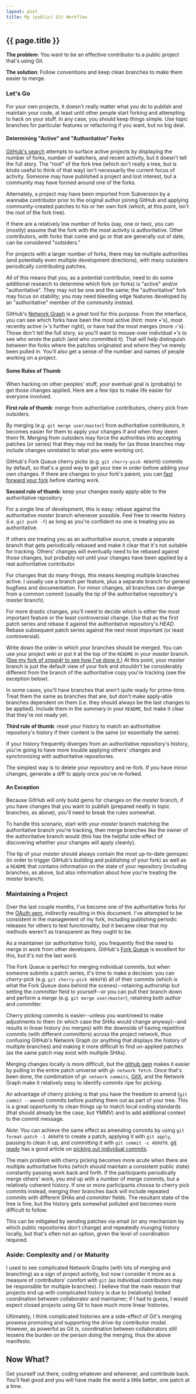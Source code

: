 ```yaml
---
layout: post
title: My (public) Git Workflow
---
```


## {{ page.title }}

**The problem**: You want to be an effective contributor to a public project
that's using Git.

**The solution**: Follow conventions and keep clean branches to make them
easier to merge.

### Let's Go

For your own projects, it doesn't really matter what you do to publish and
maintain your code, at least until other people start forking and attempting
to hack on your stuff. In any case, you should keep things simple. Use topic
branches for particular features or refactoring if you want, but no big deal.

#### Determining "Active" and "Authoritative" Forks

[GitHub's search](http://github.com/blog/309-new-and-improved-search) attempts
to surface active projects by displaying the number of forks, number of
watchers, and recent activity, but it doesn't tell the full story. The "root"
of the fork tree (which isn't really a tree, but is *kinda* useful to think of
that way) isn't necessarily the current focus of activity. Someone may have
published a project and lost interest, but a community may have formed around
one of the forks.

Alternately, a project may have been imported from Subversion by a wannabe
contributor prior to the original author joining GitHub and applying
community-created patches to his or her own fork (which, at this point, isn't
the root of the fork tree).

If there are a relatively low number of forks (say, one or two), you can
(mostly) assume that the fork with the most activity is authoritative. Other
contributors, with forks that come and go or that are generally out of date,
can be considered "outsiders."

For projects with a larger number of forks, there may be multiple authorities
(and potentially even multiple development directions), with many outsiders
periodically contributing patches.

All of this means that you, as a potential contributor, need to do some
additional research to determine which fork (or forks) is "active" and/or
"authoritative". They may not be one and the same; the "authoritative" fork
may focus on stability; you may need bleeding edge features developed by an
"authoritative" member of the community instead.

GitHub's [Network
Graph](http://github.com/blog/39-say-hello-to-the-network-graph-visualizer) is
a great tool for this purpose. From the interface, you can see which forks
have been the most active (hint: more &bull;'s), most recently active
(&bull;'s further right), or have had the most merges (more ⤴'s). Those don't
tell the full story, so you'll want to mouse-over individual &bull;'s to see
who wrote the patch (and who committed it). That will help distinguish between
the forks where the patches originated and where they've merely been pulled
in. You'll also get a sense of the number and names of people working on a
project.

#### Some Rules of Thumb

When hacking on other peoples' stuff, your eventual goal is (probably) to get
those changes applied. Here are a few tips to make life easier for everyone
involved.

**First rule of thumb**: merge from authoritative contributors, cherry pick
from outsiders.

By merging (e.g. `git merge user/master`) from authoritative contributors, it
becomes easier for them to apply your changes if and when they deem them fit.
Merging from outsiders may force the authorities into accepting patches (or
series) that they may not be ready for (as those branches may include changes
unrelated to what you were working on).

GitHub's Fork Queue cherry picks (e.g. `git cherry-pick 469df8`) commits by
default, so that's a good way to get your tree in order before adding your own
changes. If there are changes to your fork's parent, you can [fast forward
your fork](http://github.com/blog/266-fast-forward-your-fork) before starting
work.

**Second rule of thumb**: keep your changes easily apply-able to the
authoritative repository.

For a single line of development, this is easy: rebase against the
authoritative *master* branch whenever possible. Feel free to rewrite history
(i.e. `git push -f`) as long as you're confident no one is treating you as
authoritative.

If others *are* treating you as an authoritative source, create a separate
branch that gets periodically rebased and make it clear that it's not suitable
for tracking. Others' changes will eventually need to be rebased against those
changes, but probably not until your changes have been applied by a real
authoritative contributor.

For changes that do many things, this means keeping multiple branches active.
I usually use a branch per feature, plus a separate branch for general
bugfixes and documentation. For minor changes, all branches can diverge from a
common commit (usually the tip of the authoritative repository's *master*
branch).

For more drastic changes, you'll need to decide which is either the most
important feature or the least controversial change. Use that as the first
patch series and rebase it against the authoritative repository's *HEAD*.
Rebase subsequent patch series against the next most important (or least
controversial).

Write down the order in which your branches should be merged. You can use your
project wiki or put it at the top of the `README` in your *master* branch.
([See my fork of *xmpp4r* to see how I've done
it.](http://github.com/mojodna/xmpp4r/blob/06ec50260555ba242880dc2c69229ea5f8ff811e/README.rdoc))
At this point, your *master* branch is just the default view of your fork and
shouldn't be considerably different from the branch of the authoritative copy
you're tracking (see the exception below).

In some cases, you'll have branches that aren't quite ready for prime-time.
Treat them the same as branches that are, but don't make apply-able branches
dependent on them (i.e. they should always be the last changes to be applied).
Include them in the summary in your `README`, but make it clear that they're
not ready yet.

**Third rule of thumb**: reset your history to match an authoritative
repository's history if their content is the same (or essentially the same).

If your history frequently diverges from an authoritative repository's
history, you're going to have more trouble applying others' changes and
synchronizing with authoritative repositories.

The simplest way is to delete your repository and re-fork. If you have minor
changes, generate a diff to apply once you've re-forked.

#### An Exception

Because GitHub will only build gems for changes on the *master* branch, if you
have changes that you want to publish (prepared neatly in topic branches, as
above), you'll need to break the rules somewhat.

To handle this scenario, start with your *master* branch matching the
authoritative branch you're tracking, then merge branches like the owner of
the authoritative branch would (this has the helpful side-effect of
discovering whether your changes will apply cleanly).

The tip of your *master* should always contain the most up-to-date gemspec (in
order to trigger GitHub's building and publishing of your fork) as well as a
`README` that contains information on the state of your repository (including
branches, as above, but also information about how you're treating the
*master* branch).

### Maintaining a Project

Over the last couple months, I've become one of the authoritative forks for
the [OAuth gem](http://github.com/mojodna/oauth), indirectly resulting in this
document. I've attempted to be consistent in the management of my fork,
including publishing periodic releases for others to test functionality, but
it became clear that my methods weren't as transparent as they ought to be.

As a maintainer (or authoritative fork), you frequently find the need to merge
in work from other developers. GitHub's [Fork
Queue](http://github.com/blog/270-the-fork-queue) is excellent for this, but
it's not the last word.

The Fork Queue is perfect for merging individual commits, but when someone
submits a patch series, it's time to make a decision: you can *cherry-pick*
(e.g. `git cherry-pick 469df8`) all of their commits (which is what the Fork
Queue does behind the scenes)--retaining authorship but setting the
*committer* field to yourself--or you can pull their branch down and perform a
*merge* (e.g. `git merge user/master`), retaining both *author* and
*committer*.

Cherry picking commits is easier--unless you want/need to make adjustments to
them (in which case the SHAs would change anyway)--and results in linear
history (no merges) with the downside of having repetitive commits (with
different *committer*s) across the project network, thus confusing GitHub's
Network Graph (or anything that displays the history of multiple branches) and
making it more difficult to find un-applied patches (as the same patch may
exist with multiple SHAs).

Merging changes locally is more difficult, but the [github
gem](http://github.com/defunkt/github-gem) makes it easier by pulling in the
entire patch universe with `gh network fetch`. Once that's been done, the
combination of `gh network commits`, [GitX](http://gitx.frim.nl/), and the
Network Graph make it relatively easy to identify commits ripe for picking.

An advantage of cherry picking is that you have the freedom to amend (`git
commit --amend`) commits before pushing them out as part of your tree. This is
a great opportunity to clean things up to match local coding standards (that
should already be the case, but YMMV) and to add additional context to the
commit message.

*Note:* You can achieve the same effect as amending commits by using `git
format-patch -1 469df8` to create a patch, applying it with `git apply`,
pausing to clean it up, and committing it with `git commit -c 469df8`. [git
ready](http://gitready.com/) has a good article on [picking out individual
commits](http://gitready.com/intermediate/2009/03/04/pick-out-individual-commits.html).

The main problem with cherry picking becomes more acute when there are
multiple authoritative forks (which should maintain a consistent public state)
constantly passing work back and forth. If the participants periodically merge
others' work, you end up with a number of merge commits, but a relatively
coherent history. If one or more participants choose to cherry pick commits
instead, merging their branches back will include repeated commits with
different SHAs and *committer* fields. The resultant state of the tree is
fine, but the history gets somewhat polluted and becomes more difficult to
follow.

This can be mitigated by sending patches via email (or any mechanism by which
public repositories don't change) and repeatedly munging history locally, but
that's often not an option, given the level of coordination required.

### Aside: Complexity and / or Maturity

I used to see complicated Network Graphs (with lots of merging and branching)
as a sign of project activity, but now I consider it more as a measure of
contributors' comfort with `git` (as individual contributors may be
responsible for multiple branches). I believe that the main reason that
projects end up with complicated history is due to (relatively) limited
coordination between collaborator and maintainer; if I had to guess, I would
expect closed projects using Git to have much more linear histories.

Ultimately, I think complicated histories are a side-effect of Git's merging
prowess promoting and supporting the drive-by contributor model. However, as
powerful as Git is, coordination between collaborators still lessens the
burden on the person doing the merging, thus the above manifesto.

## Now What?

Get yourself out there, coding whatever and whenever, and contribute back.
You'll feel good and you will have made the world a little better, one patch
at a time.
